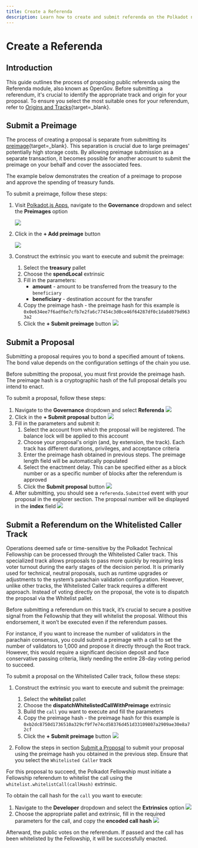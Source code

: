 ```yaml
---
title: Create a Referenda
description: Learn how to create and submit referenda on the Polkadot network, including using the Whitelisted Caller track for time-sensitive or technical proposals.
---
```


# Create a Referenda

## Introduction

This guide outlines the process of proposing public referenda using the Referenda module, also known as OpenGov. Before submitting a referendum, it's crucial to identify the appropriate track and origin for your proposal. To ensure you select the most suitable ones for your referendum, refer to [Origins and Tracks](https://wiki.polkadot.network/docs/learn-polkadot-opengov#origins-and-tracks){target=\_blank}.

## Submit a Preimage

The process of creating a proposal is separate from submitting its [preimage](https://wiki.polkadot.network/docs/glossary#preimage){target=\_blank}. This separation is crucial due to large preimages' potentially high storage costs. By allowing preimage submission as a separate transaction, it becomes possible for another account to submit the preimage on your behalf and cover the associated fees.

The example below demonstrates the creation of a preimage to propose and approve the spending of treasury funds.

To submit a preimage, follow these steps:

1. Visit [Polkadot.js Apps](https://polkadot.js.org/apps/?rpc=wss%3A%2F%2Fpolkadot.api.onfinality.io%2Fpublic-ws#/explorer), navigate to the **Governance** dropdown and select the **Preimages** option
   
    ![](/images/tutorials/governance/opengov/create-a-referenda/create-a-referenda-1.webp)

2. Click in the **+ Add preimage** button
   
    ![](/images/tutorials/governance/opengov/create-a-referenda/create-a-referenda-2.webp)

3. Construct the extrinsic you want to execute and submit the preimage:
    1. Select the **treasury** pallet
    2. Choose the **spendLocal** extrinsic
    3. Fill in the parameters:
        - **amount** - amount to be transferred from the treasury to the `beneficiary`
        - **beneficiary** - destination account for the transfer
    4. Copy the preimage hash -
    the preimage hash for this example is `0x0e634ee7f6adf6e7cfb7e2fa6c77454c3d0ce46f64287df0c1da8d079d9633a2`
    5. Click the **+ Submit preimage** button
    ![](/images/tutorials/governance/opengov/create-a-referenda/create-a-referenda-3.webp)

## Submit a Proposal

Submitting a proposal requires you to bond a specified amount of tokens. The bond value depends on the configuration settings of the chain you use.

Before submitting the proposal, you must first provide the preimage hash. The preimage hash is a cryptographic hash of the full proposal details you intend to enact.

To submit a proposal, follow these steps:

1. Navigate to the **Governance** dropdown and select **Referenda**
    ![](/images/tutorials/governance/opengov/create-a-referenda/create-a-referenda-4.webp)
2. Click in the **+ Submit proposal** button
    ![](/images/tutorials/governance/opengov/create-a-referenda/create-a-referenda-5.webp)
3. Fill in the parameters and submit it:
    1. Select the account from which the proposal will be registered. The balance lock will be applied to this account
    2. Choose your proposal's origin (and, by extension, the track). Each track has different durations, privileges, and acceptance criteria
    3. Enter the preimage hash obtained in previous steps. The preimage length field will be automatically populated
    4. Select the enactment delay. This can be specified either as a block number or as a specific number of blocks after the referendum is approved
    5. Click the **Submit proposal** button
    ![](/images/tutorials/governance/opengov/create-a-referenda/create-a-referenda-6.webp)
4. After submitting, you should see a `referenda.Submitted` event with your proposal in the explorer section. The proposal number will be displayed in the **index** field
    ![](/images/tutorials/governance/opengov/create-a-referenda/create-a-referenda-7.webp)

## Submit a Referendum on the Whitelisted Caller Track

Operations deemed safe or time-sensitive by the Polkadot Technical Fellowship can be processed through the Whitelisted Caller track. This specialized track allows proposals to pass more quickly by requiring less voter turnout during the early stages of the decision period. It is primarily used for technical, neutral proposals, such as runtime upgrades or adjustments to the system’s parachain validation configuration. However, unlike other tracks, the Whitelisted Caller track requires a different approach. Instead of voting directly on the proposal, the vote is to dispatch the proposal via the Whitelist pallet.

Before submitting a referendum on this track, it’s crucial to secure a positive signal from the Fellowship that they will whitelist the proposal. Without this endorsement, it won’t be executed even if the referendum passes.

For instance, if you want to increase the number of validators in the parachain consensus, you could submit a preimage with a call to set the number of validators to 1,000 and propose it directly through the Root track. However, this would require a significant decision deposit and face conservative passing criteria, likely needing the entire 28-day voting period to succeed.

To submit a proposal on the Whitelisted Caller track, follow these steps:

1. Construct the extrinsic you want to execute and submit the preimage:
    1. Select the **whitelist** pallet
    2. Choose the **dispatchWhitelistedCallWithPreimage** extrinsic
    3. Build the `call` you want to execute and fill the parameters
    4. Copy the preimage hash -
    the preimage hash for this example is `0xb2dc8750d1736510a329cf9f7e74cd58376d451d33109807a2909ae30e8a72cf`
    5. Click the **+ Submit preimage** button
    ![](/images/tutorials/governance/opengov/create-a-referenda/create-a-referenda-10.webp)

2. Follow the steps in section [Submit a Proposal](#submit-a-proposal) to submit your proposal using the preimage hash you obtained in the previous step. Ensure that you select the `Whitelisted Caller` track
   
For this proposal to succeed, the Polkadot Fellowship must initiate a Fellowship referendum to whitelist the call using the `whitelist.whitelistCall(callHash)` extrinsic.

To obtain the  call hash for the `call` you want to execute:

1. Navigate to the **Developer** dropdown and select the **Extrinsics** option
  ![](/images/tutorials/governance/opengov/create-a-referenda/create-a-referenda-8.webp)
2. Choose the appropriate pallet and extrinsic, fill in the required parameters for the call, and copy the **encoded call hash**
  ![](/images/tutorials/governance/opengov/create-a-referenda/create-a-referenda-9.webp)

Afterward, the public votes on the referendum. If passed and the call has been whitelisted by the Fellowship, it will be successfully enacted.
